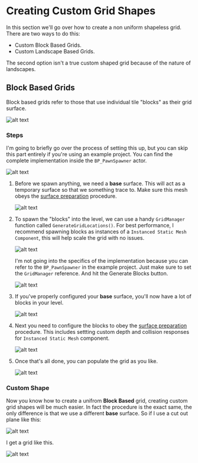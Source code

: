 # Creating Custom Grid Shapes

In this section we'll go over how to create a non uniform shapeless grid. There are two ways to do this:

- Custom Block Based Grids.
- Custom Landscape Based Grids.

The second option isn't a true custom shaped grid because of the nature of landscapes.

## Block Based Grids

Block based grids refer to those that use individual tile "blocks" as their grid surface.

![alt text](<../images/MegaGrid - BlockBasedGrid - frame at 1m8s.jpg>)

### Steps

I'm going to briefly go over the process of setting this up, but you can skip this part entirely if you're using an example project. You can find the complete implementation inside the ``BP_PawnSpawner`` actor.

![alt text](<../images/bp-pawnspawner directory.png>)

1. Before we spawn anything, we need a **base** surface. This will act as a temporary surface so that we something trace to. Make sure this mesh obeys the [surface preparation](../getting-started/introduction.md#level-grid-creation) procedure.

    ![alt text](<../images/base surface.png>)

2. To spawn the "blocks" into the level, we can use a handy ``GridManager`` function called ``GenerateGridLocations()``. For best performance, I recommend spawning blocks as instances of a ``Instanced Static Mesh Component``, this will help scale the grid with no issues. 

    ![alt text](<../images/spawning blocks.png>)

    I'm not going into the specifics of the implementation because you can refer to the ``BP_PawnSpawner`` in the example project. Just make sure to set the ``GridManager`` reference. And hit the <span class="highlight-box-settings">Generate Blocks</span> button.

    ![alt text](<../images/Screenshot 2025-02-21 104802.png>)

3. If you've properly configured your **base** surface, you'll now have a lot of blocks in your level.

    ![alt text](<../images/Screenshot 2025-02-21 104746.png>)

4. Next you need to configure the blocks to obey the [surface preparation](../getting-started/introduction.md#level-grid-creation) procedure. This includes settting custom depth and collision responses for ``Instanced Static Mesh`` component.

    ![alt text](<../images/Screenshot 2025-02-21 105830.png>)

5. Once that's all done, you can populate the grid as you like.

    ![alt text](<../images/Screenshot 2025-02-21 110107.png>)

### Custom Shape

Now you know how to create a unifrom **Block Based** grid, creating custom grid shapes will be much easier. In fact the procedure is the exact same, the only difference is that we use a different **base** surface. So if I use a cut out plane like this:

![alt text](<../images/Screenshot 2025-02-21 110546.png>)

I get a grid like this.

![alt text](<../images/Screenshot 2025-02-21 110636.png>)
